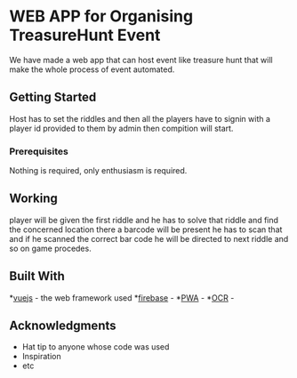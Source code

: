 # WEB APP for Organising TreasureHunt Event
We have made a web app that can host event like treasure hunt that will make the whole process of event automated. 

## Getting Started
Host has to set the riddles and then all the players have to signin with a player id provided to them by admin then compition will start.

### Prerequisites
Nothing is required, only enthusiasm is required.

## Working
player will be given the first riddle and he has to solve that riddle and find the concerned location there a barcode will be present he has to scan that and if he scanned the correct bar code he will be directed to next riddle and so on game procedes.

## Built With
*[vuejs](https://vuejs.org/) - the web framework used
*[firebase](https://firebase.google.com/) -
*[PWA](https://web.dev/progressive-web-apps/) -
*[OCR](https://en.wikipedia.org/wiki/Optical_character_recognition/) - 

## Acknowledgments

* Hat tip to anyone whose code was used
* Inspiration
* etc

